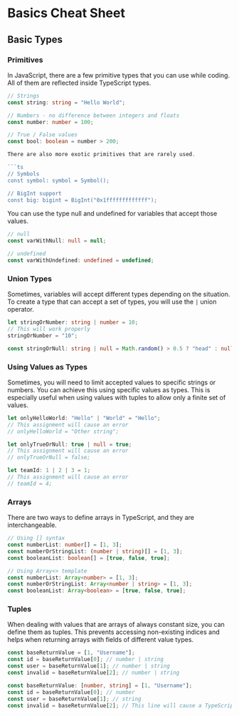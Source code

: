 # Basics Cheat Sheet

## Basic Types

### Primitives

In JavaScript, there are a few primitive types that you can use while coding. All of them are reflected inside TypeScript types.

````ts
// Strings
const string: string = "Hello World";

// Numbers - no difference between integers and floats
const number: number = 100;

// True / False values
const bool: boolean = number > 200;

There are also more exotic primitives that are rarely used.

```ts
// Symbols
const symbol: symbol = Symbol();

// BigInt support
const big: bigint = BigInt("0x1fffffffffffff");
````

You can use the type null and undefined for variables that accept those values.

```ts
// null
const varWithNull: null = null;

// undefined
const varWithUndefined: undefined = undefined;
```

### Union Types

Sometimes, variables will accept different types depending on the situation. To create a type that can accept a set of types, you will use the `|` union operator.

```ts
let stringOrNumber: string | number = 10;
// This will work properly
stringOrNumber = "10";

const stringOrNull: string | null = Math.random() > 0.5 ? "head" : null;
```

### Using Values as Types

Sometimes, you will need to limit accepted values to specific strings or numbers. You can achieve this using specific values as types. This is especially useful when using values with tuples to allow only a finite set of values.

```ts
let onlyHelloWorld: "Hello" | "World" = "Hello";
// This assignment will cause an error
// onlyHelloWorld = "Other string";

let onlyTrueOrNull: true | null = true;
// This assignment will cause an error
// onlyTrueOrNull = false;

let teamId: 1 | 2 | 3 = 1;
// This assignment will cause an error
// teamId = 4;
```

### Arrays

There are two ways to define arrays in TypeScript, and they are interchangeable.

```ts
// Using [] syntax
const numberList: number[] = [1, 3];
const numberOrStringList: (number | string)[] = [1, 3];
const booleanList: boolean[] = [true, false, true];

// Using Array<> template
const numberList: Array<number> = [1, 3];
const numberOrStringList: Array<number | string> = [1, 3];
const booleanList: Array<boolean> = [true, false, true];
```

### Tuples

When dealing with values that are arrays of always constant size, you can define them as tuples. This prevents accessing non-existing indices and helps when returning arrays with fields of different value types.

```ts
const baseReturnValue = [1, "Username"];
const id = baseReturnValue[0]; // number | string
const user = baseReturnValue[1]; // number | string
const invalid = baseReturnValue[2]; // number | string

const baseReturnValue: [number, string] = [1, "Username"];
const id = baseReturnValue[0]; // number
const user = baseReturnValue[1]; // string
const invalid = baseReturnValue[2]; // This line will cause a TypeScript error
```
